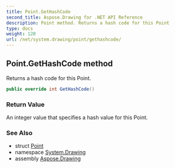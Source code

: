 ```yaml
---
title: Point.GetHashCode
second_title: Aspose.Drawing for .NET API Reference
description: Point method. Returns a hash code for this Point
type: docs
weight: 120
url: /net/system.drawing/point/gethashcode/
---
```

## Point.GetHashCode method

Returns a hash code for this Point.

```csharp
public override int GetHashCode()
```

### Return Value

An integer value that specifies a hash value for this Point.

### See Also

* struct [Point](../)
* namespace [System.Drawing](../../point/)
* assembly [Aspose.Drawing](../../../)


